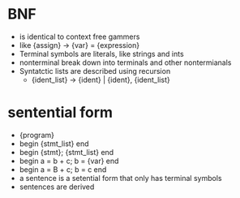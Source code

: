 # BNF
- is identical to context free gammers
- like {assign} -> {var} = {expression}
- Terminal symbols are literals, like strings and ints
- nonterminal break down into terminals and other nontermianals
- Syntatctic lists are described using recursion
    - {ident_list} -> {ident} | {ident}, {ident_list}
# sentential form
- {program}
- begin {stmt_list} end
- begin {stmt}; {stmt_list} end
- begin a = b + c; b = {var} end
- begin a = B + c; b = c end
- a sentence is a setential form that only has terminal symbols 
- sentences are derived 